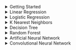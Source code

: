
<details>
  <summary>Getting Started</summary>
  
  ## Intro
  Hello! I have designed this readme to be a beginner friendly introduction to running Python programs via the command line, as well as showing off the power of various machine learning algorithms I have coded as part of my own edification. Please feel free to contact me at David.Patrick.Storey@gmail.com if you have any questions.
  ## Anaconda
  <a href="http://anaconda.com/">Anaconda</a> is a great tool to help you get started with Python! It will help you install Python, manage packages, and integrate with Jupyter Notebooks. 
  ## Required Libraries
  To run any of my programs, you will need to have the correct libraries installed. In the section for each algorithm I will list all required libraries. To install them, you can use conda (through the Anaconda command prompt), or pip, the native Python installer. For example, to install Pytorch you can execute the following in the Anaconda prompt:
  

```
conda install -c pytorch pytorch
```

  ## How to Use 
  Once you have python and the proper libraries installed, simply download the ML_models folder, navigate to it via the command line, and use the following command (filling in the name of the program you wish to run):
  
  ```
  python <program_file_name>
  ```
  
  After the program has finished running, the accuracy of the algorithm will be printed. For classification tasks, this is simply the number of correctly classified samples to     the total number of classified samples. For regression tasks, this is the root mean squared error.
  
  ## Using Different Data Sets and Hyperparameters
  Feel free to use your own data sets! Just add them to the ML_models folder and add a couple lines of code to replace the lines below, which can be found easily by searching for "X_train, y_train =":
  
  ```
  X_train, y_train = read_dataset('Digits_X_train.csv', 'Digits_y_train.csv')
  X_test, y_test = read_dataset('Digits_X_test.csv', 'Digits_y_test.csv')
  ```
 
 X_train and X_test should be of the form (samples x features), while y_train and y_test should be of the form (labels x 1). Guides on how to change hyperparameters and what they mean will be included for each algorithm.
 
 ## Common Terms
 In this section I will include some common terms used throughout the documentation.
 
 **Sample:** This refers to a single piece of data in the training or test set.  
 **Label:** This is what we are trying to predict. For example in the digits/MNIST dataset, the sample is an image of a hand drawn digit, and the label is the value of that digit.  
 **Predictor:** The predictor is a function of the feature values of a sample which outputs a prediction for what the label of that sample should be.  
 **Loss Function:** The loss function is used to determine the global error of our model. Typically, it is a function of the weights in our model and involves the predictions made on the training data. The goal is to minimize this function for the training data, which in turn gives a stronger prediction function.  
 **Gradient Descent:** This is a technique to minimize differentiable functions. The idea is to start with random or fixed inputs (the weights) and take the negative gradient of the loss function, which will give the direction of steepest decrease in the weight space. Then, we update the weights by moving a tiny bit in that direction, hopefully closer to a minimum. This process is repeated many times. Convex loss functions are desired to prevent becoming "stuck" in local minima, but there are more advanced methods such as stochastic gradient descent to combat this.  
 **Epoch:** An epoch is one iteration of optimization.  
 **Learning Rate:** The learning rate determines how far to "step" in the direction of the gradient in each epoch of gradient descent. If the learning rate is too large, there is a risk of overshooting the minimum, and if it is too low you may need many epochs (more runtime) to reach the minimum.  
 **Training:** Machine learning models must be "trained" on sample data. All of the models here perform what is called supervised learning, meaning that we have access to data with known labels. This known data is fed into our model and used to tune it, often by optimizing a loss function.  
 **Overfitting:** It is possible that when training a model, it will become too restricted to the training data and will not be able to predict new samples with even slight variations to the training samples. Essentially, the model will be excellent at predicting the training data but will perform poorly on new data. This phenomena is known as overfitting.  
 **Regularization:** This is a technique used to reduce overfitting. It usually involves adding a term called a regularization term to the loss function which reduces the complexity of the predictor in some way, often by penalizing the total value of the weights.  
  
</details>

<details>
  <summary>Linear Regression</summary>
  
  ## Where it all Began...
  Linear regression predicts the label for a piece of data as a linear combination of its feature values. This is not a classification task but rather attempts to predict real number values, and thus I use the root mean squared error to measure accuracy. The pearson correlation coefficient is another popular accuracy metric. The bread and butter of these types of algorithms revolve around using calculus to minimize the value of a loss function which, when evaluated for all predicted values, provides some notion of total error. My implementation includes a variation known as ridge regression as well.
  
  ## Required Libraries
  The following Python libraries are required for this program: Numpy and Pandas.
  
  ## Hyperparameters 
  **lr:** Learning rate, a number specifying how much to update the loss function at each gradient descent step.  
  **mode:** Choose between ordinary linear regression ('OLR') and ridge regression ('Ridge').  
  **reg:** Regularization constant, a number specifying how heavily to weight the regularization term (only needed for the ridge regression mode).  
  
  Hyperparameters can be adjusted in the line below. Feel free to experiment!
  
  ```
  my_Lin_Reg = Lin_Reg(X_train_norm, y_train, c, lr=0.01, mode='Ridge', reg=0.5) # Adjust parameters here
  ```
  
</details>

<details>
  <summary>Logistic Regression</summary>
  
  ## It's Classification Time!
  Logistic regression is used for classification tasks. Rather than predict the value of a sample, it uses the logistic function to predict the probability that a sample is in one of two categories. But what if we want more than two possible labels? Don't worry, there are a several ways that this problem can be solved! This is what is known as a multiclass classification problem, and the strategy we elect to use is called the one vs. all method. Essentially, we calculate the probability that the sample should have each label seperately, and then we choose the label with the highest probability as our prediction. Another problem is the non numerical nature of categorical data. How are we supposed to use a function to predict a non numerical value? Thankfully, we have a solution to this problem as well. We use a technique called one hot encoding to transform our labels into vectors. For example, if we had three labels, we could view them as the vectors [1,0,0], [0,1,0], and [0,0,1].
  
  ## Required Libraries
  The following Python libraries are required for this program: Numpy and Pandas.
  
  ## Hyperparameters 
  **lr:** Learning rate, a number specifying how much to update the loss function at each gradient descent step.  
  **reg:** Regularization constant, a number specifying how heavily to weight the regularization term.  
  
  Hyperparameters can be adjusted in the line below. Feel free to experiment!
  
  ```
  my_Log_Reg = Log_Reg(X_train_norm, y_train_ohe, c, lr=0.01, reg=0.5)
  ```
  
</details>

<details>
  <summary>K Nearest Neighbors</summary>
  
  ## Simple but Powerful!
  K nearest neighbors (or knn for short) is perhaps the easiest of these algorithms to understand, but can nonetheless be a very powerful classification tool. To begin, a notion of distance between data samples is defined (often just Euclidean or "physical" distance). Then, to classify a sample you pick a number (this is the k value) and find the k samples in the test set closest to it under the notion of distance chosen to the sample you want to classify. The predicted value is simply whatever the most common label in this subset is, and if there is a tie you choose randomly! Knn also has the added bonus of being easy to train, since the only adjustable parameter is the k value. Notice that this program uses the IRIS dataset which can be retrieved directly in the script using sklearn!
  
  ```
  iris_dataset = load_iris()
  X_train, X_test, y_train, y_test = train_test_split(iris_dataset['data'], iris_dataset['target'], random_state = 0)
  ```
  
  ## Required Libraries
  The following Python libraries are required for this program: Numpy, Pandas, Collections, and Sklearn.
  
  ## Hyperparameters 
  **k:** The number of neighbors considered, an integer.  
  **mode:** The distance function used, either euclidean ('eucl') or manhattan ('manhattan').  
  
  Hyperparameters can be adjusted in the line below. Feel free to experiment!
  
  ```
  my_kNN = kNN(X_train_norm, y_train, X_test_norm, k=3, mode='manhattan')
  ```
  
</details>

<details>
  <summary>Decision Tree</summary>
  
  ## Decisions, Decisions, Decisions...
  Note: Decision trees can also be used for regression (which my code includes an option for), but I only explain how they are used for classification here. 
  
  The way a decision tree classifies a sample is essentially a flowchart. The tree is comprised of many nodes, and the sample is passed from one node to the next until it reaches a so called leaf node. At each node, a series of conditions determine the next node the sample is passed to. These conditions could be anything, and are easiest to think about in the form of questions. For example, a node might ask "What color is the sample?" and branch out to 3 nodes representing red, blue, and green. One strength of decision trees is the ability to follow a sample down the tree and see the exact process by which it was classified! For numerical feature values, these conditions are often just inequalities. In my program, each node is either a leaf node or splits into two other nodes. A leaf node simply classifies a sample that reaches it, so it does not split into any more nodes. 
  
  But how does one choose when to stop splitting and designate a node as a leaf node, which conditions to use to split nodes, and how many times to branch nodes? To determine when a node should stop splitting and become a leaf node, we use something called the purity of the node. Essentially, we run our training data through the tree and if a large portion of the data at a node has the same label, that node is considered to be more pure than if there is an even mix. If a node ends up with all samples with the same label, that node is pure. There are several ways to measure purity, but we use the most common which is called the GINI score. If a node is completely pure, we designate it as a leaf node. The effectiveness of splitting conditions of a node are measured by something called GAIN, which is a function of the GINI score of the parent node and that of the nodes it splits to. Since there are a finite number of features, we can test every possible splitting condition for a single feature to find the best split for that feature, and repeat this process to find the best splitting condition across all features. It is by this process that the tree is generated, but the user still must decide how many times to branch (called the max depth), and typically will assign a minimum number of samples in a node to consider splitting it (for example, it doesn't make sense to split a node with only one sample in it). Due to these practices, not all leaf nodes will be completely pure. If there is a tie for training samples classified in one of these nodes, the label designated by the node is chosen arbitrarily. The maximum depth and minimum split are hyper parameters that must be tuned by the user. Decision trees are often "pruned" by removing some nodes from the tree, but I will not cover pruning techniques here.
  
  ## Required Libraries
  The following Python libraries are required for this program: Numpy, Pandas, Scipy, and Sklearn.
  
  ## Hyperparameters 
  **max_depth:** The maximum number of layers the tree can have, an integer.  
  **min_samples:** The minimum number of training samples in a node for it to be considered for splitting, an integer.  
  **mode:** Set to 'classifier' for classification tasks and 'regressor' for regression tasks.  
  
  Hyperparameters can be adjusted in the line below. Feel free to experiment!
  
  ```
  myTree = DecisionTree(max_depth=11, min_samples_split=1, mode='classifier')
  ```
  
</details>

<details>
  <summary>Random Forest</summary>
  
  ## See the Forest for the Trees
  The random forest is an ensemble method built on the decision tree to reduce overfitting. It is a very powerful method used for both classification and regression that typically provides high accuracy while also being easier to tune than neural networks, so it is a great place for beginners to start digging in to model training. For this method, a large number of decision trees are built and a prediction is made by choosing the label predicted by the majority of these trees. 
  
  To build each of these trees, a number of samples are selected randomly from the sample set to run through the tree, and at each node a random subset of features are chosen to determine the splitting condition. Trees are typically much smaller in a random forest and are not pruned. 

  ## Required Libraries
  The following Python libraries are required for this program: Numpy, Pandas, Scipy, Collections, and Sklearn.
  
  ## Hyperparameters 
  **num_trees:** The number of trees generated, an integer.  
  **num_samples:** The number of samples used to construct each individual tree, an integer.  
  **max_depth:** The maximum number of layers each tree can have, an integer.  
  **mode:** Set to 'classifier' for classification tasks and 'regressor' for regression tasks.  
  
  Hyperparameters can be adjusted in the line below. Feel free to experiment!
  
  ```
  myForest = Random_Forest(X_train_norm, y_train, num_trees=1000, num_samples=100, max_depth=6, mode='classifier')
  ```
  
</details>

<details>
  <summary>Artificial Neural Network</summary>
  
  ## A Revolutionary Powerhouse
  The neural network is an infamous machine learning model that really propelled the rise of the big data era due to its extreme accuracy when large amounts of training data is available. It works by feeding a sample through a series of interconnected layers of "neurons". The input layer consists of one neuron for each feature, with values determined by the feature values. Then, each of these neurons is connected to the next layer, called a hidden layer. The value at each neuron in this hidden layer is determined in two steps. First, we take a weighted (the weights are trained) linear combination of the neuron values from the previous layer. Then we apply an activation function (used to add non linearity) to this linear combination and the result is the value of our neuron. In this way, each neuron is connected to all the neurons of the previous layer, and the weights determine how much each neuron in the previous layer contributes to the neurons of the current layer. This process is repeated, possibly many times for big data applications, with various numbers of neurons and activation functions at each layer. At the end of the network there is an output layer which typically consists of one neuron for each label category for classification tasks, or one neuron for regression tasks. A different activation function is used for the output layer, for example the softmax function is used for multiclass classification problems. Finally, an algorithm called backpropagation is used to update and optimize the weights. I won't go into detail here, but it essentially amounts to using the chain rule to perform gradient descent by accumulating global error one layer at a time. 
  
  The tricky part about neural networks is that they can be difficult to design and train, and often don't offer much of a performance boost without huge amounts of data. The number of layers, which activation function to use at each layer, and how many neurons are in each layer are all hyper parameters. To make matters more complicated, most sophisticated models involving neural networks combine them with other models, or use variations of the neural network which require even more tuning. For this reason, despite their potential predictive power, they are often not the first choice for initial exploration of data or for tasks where accuracy optimization isn't a priority.

  ## Required Libraries
  The following Python libraries are required for this program: Numpy, Pandas, and Pytorch (used for the ability to run off of GPU).
  
  ## Hyperparameters 
  **num_hidden_layers:** The number of hidden layers in the network, an integer.  
  **num_hidden_neurons:** The number of neurons in each layer, a list of length num_hidden_layers (e.g. [100,150] would set the first hidden layer to have 100 neurons, and the second to have 150 neurons).  
  **epoch_num:** The number of times to run backpropagation, an integer.  
  **mode:** Set to 'classifier' for classification tasks and 'regressor' for regression tasks.  
  **reg:** The regularization constant, a number.  
  **lr:** The learning rate, a number.  
  
  Hyperparameters can be adjusted in the line below. Feel free to experiment!
  
  ```
  myNN = whole_network(X_train_norm, y_train_ohe, num_hidden_layers=2, num_hidden_neurons=[100, 100], epoch_num=2500, reg=0.1, lr=0.01)
  ```
  
</details>

<details>
  <summary>Convolutional Neural Network</summary>
  
  ## Pictures Please!
  The convolutional neural network is a variation of the neural network which has shown a lot of success in image recognition problems. It has a similar structure of layers which an image is passed through, but in this case the output is often used as the input for an artificial network which makes the final prediction. Instead of hidden layers, there are alternating convolution layers and pooling layers. The convolution layers involve passing small filters (e.g. 3x3) over the input of the layer (the image, or in later layers a distorted version of it). As the filter is passed over the image, each patch is convolved with the filter, and the sum of these convolutions is taken and an activation function is applied. Since there are multiple filters, we end up with multiple image outputs. The values of these filters are learned in the training process, and by looking at the output images of the first layer, one can see that the learned filters often perform specific functions such as blurring, embossing, and edge detection. The pooling layers downsample the outputs of the convolutional layers to further reduce the resolution and dimension of the image. This serves to reduce the number of parameters in the network, as well as reduce overfitting. After the image is fed through the convolution and max pooling layers, it is flattened into a vector and fed into an artifical neural network.
  
  ## Required Libraries
  The following Python libraries are required for this program: Numpy, Pandas, Scipy, Skimage, and Random.
  
  ## Hyperparameters 
  NOTE: My implementation is not well optimized, so it can take a while to run.

  **hidden_nn_1:** The number of neurons in first layer of the ANN, an integer.  
  **hidden_nn_2:** The number of neurons in the second layer of the ANN, an integer.  
  **conv_h:** The height of the convolution filters, an integer.  
  **conv_w:** The width of the convolution filters, an integer.  
  **pool_h:** The height of the pooling filter, an integer.  
  **pool_w:** The width of the pooling filter, an integer.  
  **num_filters:** The number of convolution filters to be applied in the convolution layer, an integer.  
  **lr:** The learning rate, a number.  
  **reg:** The regularization constant, an integer.  
  
  For the second two lines, you can choose how many epochs to run as well as how many samples to use for the mini batch gradient descent.
  
  Hyperparameters can be adjusted in the lines below. Feel free to experiment!
  
  ```
  my_NN = conv_NN(X_train_norm, y_train_ohe, hidden_nn_1=100, hidden_nn_2=100, conv_h=3, conv_w=3,\
                pool_h=2, pool_w=2, num_filters=16, lr=0.1, reg=.000001)
  . . .             
  for epoch in range(3000):
    my_NN.convolution_minibatch_fit(20)
  ```
  
</details>
